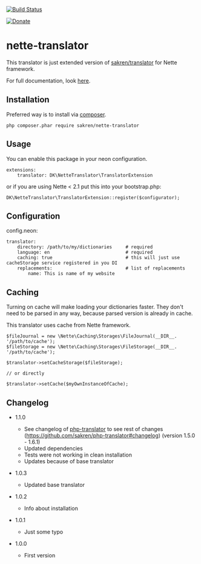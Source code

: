 [![Build Status](https://travis-ci.org/sakren/nette-translator.png?branch=master)](https://travis-ci.org/sakren/nette-translator)

[![Donate](http://b.repl.ca/v1/donate-PayPal-brightgreen.png)](https://www.paypal.com/cgi-bin/webscr?cmd=_s-xclick&hosted_button_id=S3EYEQST8ZD5Y)

# nette-translator

This translator is just extended version of [sakren/translator](https://github.com/sakren/php-translator) for Nette framework.

For full documentation, look [here](https://github.com/sakren/php-translator/blob/master/README.md).

## Installation

Preferred way is to install via [composer](http://getcomposer.org/).

```
php composer.phar require sakren/nette-translator
```

## Usage

You can enable this package in your neon configuration.

```
extensions:
	translator: DK\NetteTranslator\TranslatorExtension
```

or if you are using Nette < 2.1 put this into your bootstrap.php:

```
DK\NetteTranslator\TranslatorExtension::register($configurator);
```

## Configuration

config.neon:

```
translator:
	directory: /path/to/my/dictionaries		# required
	language: en							# required
	caching: true							# this will just use cacheStorage service registered in you DI
	replacements:							# list of replacements
		name: This is name of my website
```

## Caching

Turning on cache will make loading your dictionaries faster. They don't need to be parsed in any way, because parsed version
is already in cache.

This translator uses cache from Nette framework.

```
$fileJournal = new \Nette\Caching\Storages\FileJournal(__DIR__. '/path/to/cache');
$fileStorage = new \Nette\Caching\Storages\FileStorage(__DIR__. '/path/to/cache');

$translator->setCacheStorage($fileStorage);

// or directly

$translator->setCache($myOwnInstanceOfCache);
```

## Changelog

* 1.1.0
	+ See changelog of [php-translator]() to see rest of changes (https://github.com/sakren/php-translator#changelog) (version 1.5.0 - 1.6.1)
	+ Updated dependencies
	+ Tests were not working in clean installation
	+ Updates because of base translator

* 1.0.3
	+ Updated base translator

* 1.0.2
	+ Info about installation

* 1.0.1
	+ Just some typo

* 1.0.0
	+ First version